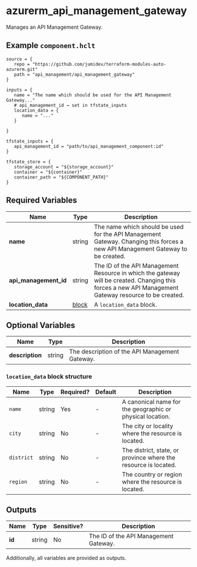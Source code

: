 # azurerm_api_management_gateway

Manages an API Management Gateway.

## Example `component.hclt`

```hcl
source = {
   repo = "https://github.com/jumidev/terraform-modules-auto-azurerm.git"   
   path = "api_management/api_management_gateway"   
}

inputs = {
   name = "The name which should be used for the API Management Gateway..."   
   # api_management_id → set in tfstate_inputs
   location_data = {
      name = "..."      
   }
   
}

tfstate_inputs = {
   api_management_id = "path/to/api_management_component:id"   
}

tfstate_store = {
   storage_account = "${storage_account}"   
   container = "${container}"   
   container_path = "${COMPONENT_PATH}"   
}

```

## Required Variables

| Name | Type |  Description |
| ---- | --------- |  ----------- |
| **name** | string |  The name which should be used for the API Management Gateway. Changing this forces a new API Management Gateway to be created. | 
| **api_management_id** | string |  The ID of the API Management Resource in which the gateway will be created. Changing this forces a new API Management Gateway resource to be created. | 
| **location_data** | [block](#location_data-block-structure) |  A `location_data` block. | 

## Optional Variables

| Name | Type |  Description |
| ---- | --------- |  ----------- |
| **description** | string |  The description of the API Management Gateway. | 

### `location_data` block structure

| Name | Type | Required? | Default | Description |
| ---- | ---- | --------- | ------- | ----------- |
| `name` | string | Yes | - | A canonical name for the geographic or physical location. |
| `city` | string | No | - | The city or locality where the resource is located. |
| `district` | string | No | - | The district, state, or province where the resource is located. |
| `region` | string | No | - | The country or region where the resource is located. |



## Outputs

| Name | Type | Sensitive? | Description |
| ---- | ---- | --------- | --------- |
| **id** | string | No  | The ID of the API Management Gateway. | 

Additionally, all variables are provided as outputs.
